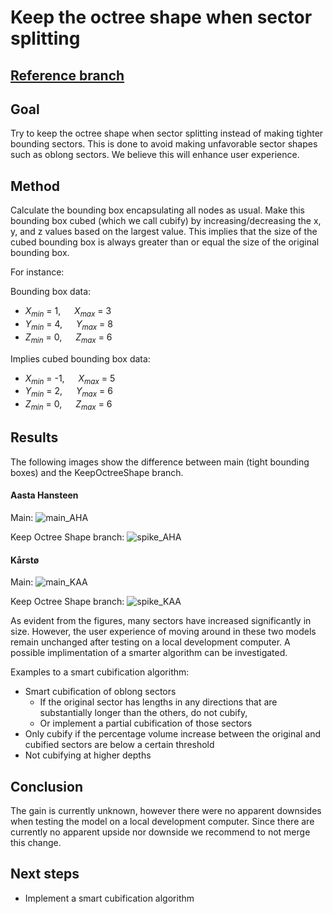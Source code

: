 # Keep the octree shape when sector splitting

## [Reference branch](https://github.com/equinor/rvmsharp/commits/Spike/KeepOctreeShape)

## Goal

Try to keep the octree shape when sector splitting instead of making tighter bounding sectors. 
This is done to avoid making unfavorable sector shapes such as oblong sectors.
We believe this will enhance user experience.

## Method
Calculate the bounding box encapsulating all nodes as usual. Make this bounding box cubed (which we call cubify) by increasing/decreasing the x, y, and z values based on the
largest value. This implies that the size of the cubed bounding box is always greater than or equal the size of the original bounding box.

For instance:

Bounding box data:

- $X_{min}$ = 1, &emsp; $X_{max}$ = 3
- $Y_{min}$ = 4, &emsp; $Y_{max}$ = 8
- $Z_{min}$ = 0, &emsp; $Z_{max}$ = 6

Implies cubed bounding box data:

- $X_{min}$ = -1, &emsp; $X_{max}$ = 5
- $Y_{min}$ = 2,  &emsp; $Y_{max}$ = 6
- $Z_{min}$ = 0,  &emsp; $Z_{max}$ = 6

## Results
The following images show the difference between main (tight bounding boxes) and the KeepOctreeShape branch.

#### Aasta Hansteen
Main:
![main_AHA](https://github.com/equinor/rvmsharp/assets/141636529/eb9c8fb1-b3cd-4c63-87f3-72d4bc43e92e)

Keep Octree Shape branch:
![spike_AHA](https://github.com/equinor/rvmsharp/assets/141636529/53884267-5ae2-40c2-a9ad-8f056281e1e1)

#### Kårstø
Main:
![main_KAA](https://github.com/equinor/rvmsharp/assets/141636529/79e3b73e-bb71-4d1e-99fb-d36544508be9)

Keep Octree Shape branch:
![spike_KAA](https://github.com/equinor/rvmsharp/assets/141636529/3262ef52-c3f0-4c70-b0ba-f67069cf9ee6)

As evident from the figures, many sectors have increased significantly in size.
However, the user experience of moving around in these two models remain unchanged after testing on a local development computer.
A possible implimentation of a smarter algorithm can be investigated.

Examples to a smart cubification algorithm:
- Smart cubification of oblong sectors
  - If the original sector has lengths in any directions that are substantially longer than the others, do not cubify,
  - Or implement a partial cubification of those sectors
- Only cubify if the percentage volume increase between the original and cubified sectors are below a certain threshold
- Not cubifying at higher depths

## Conclusion
The gain is currently unknown, however there were no apparent downsides when testing the model on a local development computer.
Since there are currently no apparent upside nor downside we recommend to not merge this change.

## Next steps
- Implement a smart cubification algorithm


